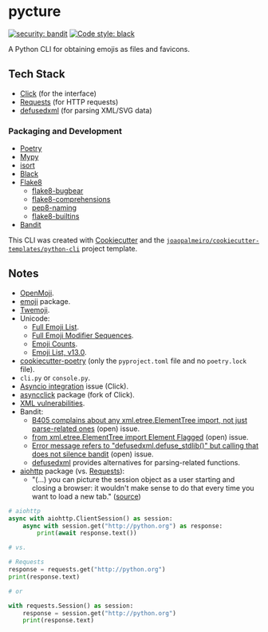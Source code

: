 # pycture

[![security: bandit](https://img.shields.io/badge/security-bandit-yellow.svg)](https://github.com/PyCQA/bandit)
[![Code style: black](https://img.shields.io/badge/code%20style-black-000000.svg)](https://github.com/psf/black)

A Python CLI for obtaining emojis as files and favicons.

## Tech Stack

- [Click](https://click.palletsprojects.com/) (for the interface)
- [Requests](https://github.com/psf/requests) (for HTTP requests)
- [defusedxml](https://github.com/tiran/defusedxml) (for parsing XML/SVG data)

### Packaging and Development

- [Poetry](https://python-poetry.org/)
- [Mypy](http://mypy-lang.org/)
- [isort](https://pycqa.github.io/isort/)
- [Black](https://github.com/psf/black)
- [Flake8](https://flake8.pycqa.org/)
  - [flake8-bugbear](https://github.com/PyCQA/flake8-bugbear)
  - [flake8-comprehensions](https://github.com/adamchainz/flake8-comprehensions)
  - [pep8-naming](https://github.com/PyCQA/pep8-naming)
  - [flake8-builtins](https://github.com/gforcada/flake8-builtins)
- [Bandit](https://bandit.readthedocs.io/)

This CLI was created with [Cookiecutter](https://github.com/audreyr/cookiecutter) and the [`joaopalmeiro/cookiecutter-templates/python-cli`](https://github.com/joaopalmeiro/cookiecutter-templates) project template.

## Notes

- [OpenMoji](https://openmoji.org/).
- [emoji](https://github.com/carpedm20/emoji) package.
- [Twemoji](https://github.com/twitter/twemoji).
- Unicode:
  - [Full Emoji List](https://unicode.org/emoji/charts/full-emoji-list.html).
  - [Full Emoji Modifier Sequences](http://www.unicode.org/emoji/charts/full-emoji-modifiers.html).
  - [Emoji Counts](http://www.unicode.org/emoji/charts/emoji-counts.html).
  - [Emoji List, v13.0](https://unicode.org/emoji/charts-13.0/emoji-list.html).
- [cookiecutter-poetry](https://github.com/johanvergeer/cookiecutter-poetry) (only the `pyproject.toml` file and no `poetry.lock` file).
- `cli.py` or `console.py`.
- [Asyncio integration](https://github.com/pallets/click/issues/85) issue (Click).
- [asyncclick](https://github.com/python-trio/asyncclick) package (fork of Click).
- [XML vulnerabilities](https://docs.python.org/3/library/xml.html#xml-vulnerabilities).
- Bandit:
  - [B405 complains about any xml.etree.ElementTree import, not just parse-related ones](https://github.com/PyCQA/bandit/issues/709) (open) issue.
  - [from xml.etree.ElementTree import Element Flagged](https://github.com/PyCQA/bandit/issues/602) (open) issue.
  - [Error message refers to "defusedxml.defuse_stdlib()" but calling that does not silence bandit](https://github.com/PyCQA/bandit/issues/708) (open) issue.
  - [defusedxml](https://github.com/tiran/defusedxml) provides alternatives for parsing-related functions.
- [aiohttp](https://github.com/aio-libs/aiohttp) package (vs. [Requests](https://github.com/psf/requests)):
  - "(...) you can picture the session object as a user starting and closing a browser: it wouldn't make sense to do that every time you want to load a new tab." ([source](https://docs.aiohttp.org/en/stable/http_request_lifecycle.html))

```python
# aiohttp
async with aiohttp.ClientSession() as session:
    async with session.get("http://python.org") as response:
        print(await response.text())

# vs.

# Requests
response = requests.get("http://python.org")
print(response.text)

# or

with requests.Session() as session:
    response = session.get("http://python.org")
    print(response.text)
```
